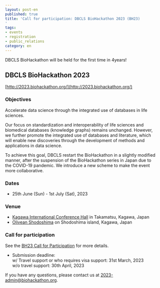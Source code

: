 ```yaml
---
layout: post-en
published: true
title: 'Call for participation: DBCLS BioHackathon 2023 (BH23)
'
tags:
- events
- registration
- public_relations
category: en
---
```

DBCLS BioHackathon will be held for the first time in 4years!

## DBCLS BioHackathon 2023 
[http://2023.biohackathon.org/](http://2023.biohackathon.org/)

### Objectives

Accelerate data science through the integrated use of databases in life sciences.

Our focus on standardization and interoperability of life sciences and biomedical databases (knowledge graphs) remains unchanged. However, we further promote the integrated use of databases and literature, which will enable new discoveries through the development of methods and applications in data science.

To achieve this goal, DBCLS restart the BioHackathon in a slightly modified manner, after the suspension of the BioHackathon series in Japan due to the COVID-19 pandemic. We introduce a new scheme to make the event more collaborative. 

### Dates
* 25th June (Sun) - 1st July (Sat), 2023

### Venue
* [Kagawa International Conference Hall](https://www.symboltower.com/en/) in Takamatsu, Kagawa, Japan
* [Olivean Shodoshima](https://olivean.com/en/) on Shodoshima island, Kagawa, Japan

### Call for participation
See the [BH23 Call for Participation](https://2023.biohackathon.org/call) for more details.
  
* Submission deadline:<br />
 w/ Travel support or who requires visa support: 31st March, 2023<br />
 w/o travel support: 30th April, 2023<br />

If you have any questions, please contact us at 2023-admin@biohackathon.org.
